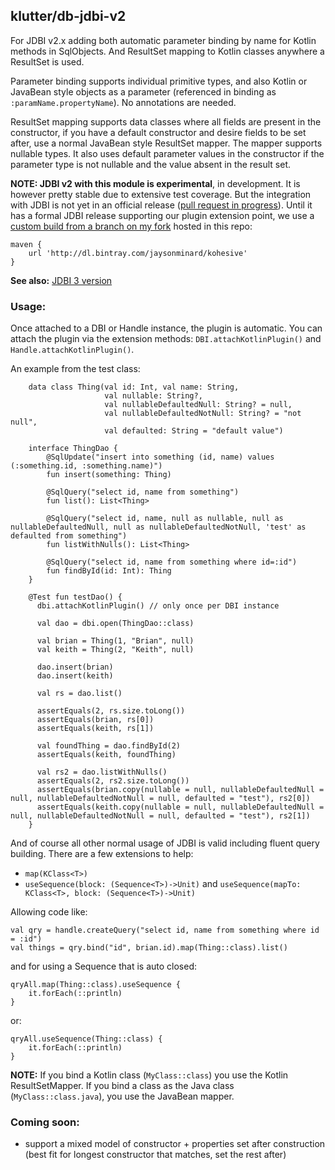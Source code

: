## klutter/db-jdbi-v2

For JDBI v2.x adding both automatic parameter binding by name for Kotlin methods in SqlObjects.  And
ResultSet mapping to Kotlin classes anywhere a ResultSet is used.

Parameter binding supports individual primitive types, and also Kotlin or JavaBean style objects as a parameter (referenced in binding as `:paramName.propertyName`).  No annotations are needed.

ResultSet mapping supports data classes where all fields are present in the constructor, if you have a default constructor and desire fields to be set after, use a normal JavaBean style ResultSet mapper.
The mapper supports nullable types.  It also uses default parameter values in the constructor if the parameter type is not nullable and the value absent in the result set.

**NOTE:  JDBI v2 with this module is experimental**, in development.   It is however pretty stable due to extensive test coverage.  But the integration with JDBI is not yet in an official release ([pull request in progress](https://github.com/jdbi/jdbi/pull/292)).
Until it has a formal JDBI release supporting our plugin extension point, we use a [custom build from a branch on my fork](https://github.com/apatrida/jdbi/tree/master-binder-registry) hosted in this repo:

```
maven {
    url 'http://dl.bintray.com/jaysonminard/kohesive'
}
```

**See also:** [JDBI 3 version](../db-jdbi-v3)

### Usage:

Once attached to a DBI or Handle instance, the plugin is automatic.  You can attach the plugin via the extension methods:  `DBI.attachKotlinPlugin()`
and `Handle.attachKotlinPlugin()`.

An example from the test class:

```
    data class Thing(val id: Int, val name: String,
                     val nullable: String?,
                     val nullableDefaultedNull: String? = null,
                     val nullableDefaultedNotNull: String? = "not null",
                     val defaulted: String = "default value")

    interface ThingDao {
        @SqlUpdate("insert into something (id, name) values (:something.id, :something.name)")
        fun insert(something: Thing)

        @SqlQuery("select id, name from something")
        fun list(): List<Thing>

        @SqlQuery("select id, name, null as nullable, null as nullableDefaultedNull, null as nullableDefaultedNotNull, 'test' as defaulted from something")
        fun listWithNulls(): List<Thing>

        @SqlQuery("select id, name from something where id=:id")
        fun findById(id: Int): Thing
    }

    @Test fun testDao() {
      dbi.attachKotlinPlugin() // only once per DBI instance

      val dao = dbi.open(ThingDao::class)

      val brian = Thing(1, "Brian", null)
      val keith = Thing(2, "Keith", null)

      dao.insert(brian)
      dao.insert(keith)

      val rs = dao.list()

      assertEquals(2, rs.size.toLong())
      assertEquals(brian, rs[0])
      assertEquals(keith, rs[1])

      val foundThing = dao.findById(2)
      assertEquals(keith, foundThing)

      val rs2 = dao.listWithNulls()
      assertEquals(2, rs2.size.toLong())
      assertEquals(brian.copy(nullable = null, nullableDefaultedNull = null, nullableDefaultedNotNull = null, defaulted = "test"), rs2[0])
      assertEquals(keith.copy(nullable = null, nullableDefaultedNull = null, nullableDefaultedNotNull = null, defaulted = "test"), rs2[1])
    }
```

And of course all other normal usage of JDBI is valid including fluent query building.  There are a few extensions to help:

* `map(KClass<T>)`
* `useSequence(block: (Sequence<T>)->Unit)` and `useSequence(mapTo: KClass<T>, block: (Sequence<T>)->Unit)`

Allowing code like:

```
val qry = handle.createQuery("select id, name from something where id = :id")
val things = qry.bind("id", brian.id).map(Thing::class).list()
```

and for using a Sequence that is auto closed:

```
qryAll.map(Thing::class).useSequence {
    it.forEach(::println)
}
```

or:

```
qryAll.useSequence(Thing::class) {
    it.forEach(::println)
}
```

**NOTE:** If you bind a Kotlin class (`MyClass::class`) you use the Kotlin ResultSetMapper.
If you bind a class as the Java class (`MyClass::class.java`), you use the JavaBean mapper.

### Coming soon:

* support a mixed model of constructor + properties set after construction (best fit for longest constructor that matches, set the rest after)
